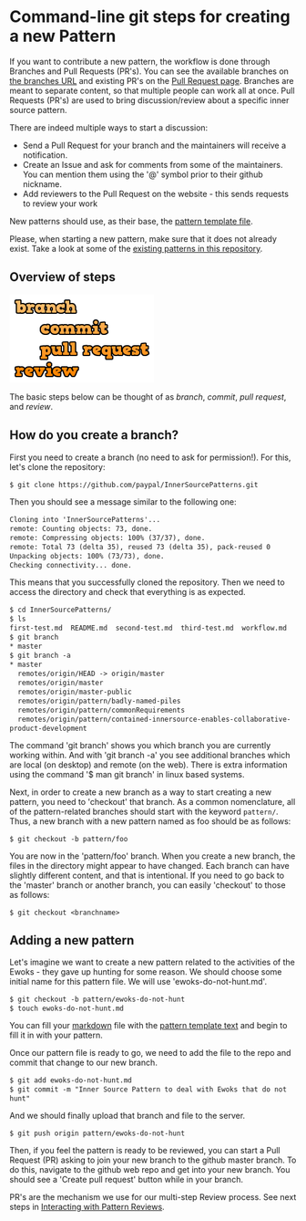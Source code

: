 # Command-line git steps for creating a new Pattern

If you want to contribute a new pattern, the workflow is done through Branches and Pull Requests (PR's). You can see the available branches on [the branches URL](https://github.com/paypal/InnerSourcePatterns/branches/all) and existing PR's on the [Pull Request page](https://github.com/paypal/InnerSourcePatterns/pulls). Branches are meant to separate content, so that multiple people can work all at once. Pull Requests (PR's) are used to bring discussion/review about a specific inner source pattern. 

There are indeed multiple ways to start a discussion:

* Send a Pull Request for your branch and the maintainers will receive a notification.
* Create an Issue and ask for comments from some of the maintainers. You can mention them using the '@' symbol prior to their github nickname.
* Add reviewers to the Pull Request on the website - this sends requests to review your work

New patterns should use, as their base, the [pattern template file](https://raw.githubusercontent.com/paypal/InnerSourcePatterns/master/meta/pattern-template.md). 

Please, when starting a new pattern, make sure that it does not already exist. Take a look at some of the [existing patterns in this repository](https://github.com/paypal/InnerSourcePatterns#reviewed-patterns-proven-and-reviewed).

## Overview of steps

![branch, commit, pull request, review](assets/img/branchCommitPullReview.png)

The basic steps below can be thought of as *branch*, *commit*, *pull request*, and *review*.


## How do you create a branch?

First you need to create a branch (no need to ask for permission!). For this, let's clone the repository:

```
$ git clone https://github.com/paypal/InnerSourcePatterns.git
```

Then you should see a message similar to the following one:

```
Cloning into 'InnerSourcePatterns'...
remote: Counting objects: 73, done.
remote: Compressing objects: 100% (37/37), done.
remote: Total 73 (delta 35), reused 73 (delta 35), pack-reused 0
Unpacking objects: 100% (73/73), done.
Checking connectivity... done.
```

This means that you successfully cloned the repository. Then we need to access the directory and check that everything is as expected.

```
$ cd InnerSourcePatterns/
$ ls
first-test.md  README.md  second-test.md  third-test.md  workflow.md
$ git branch
* master
$ git branch -a
* master
  remotes/origin/HEAD -> origin/master
  remotes/origin/master
  remotes/origin/master-public
  remotes/origin/pattern/badly-named-piles
  remotes/origin/pattern/commonRequirements
  remotes/origin/pattern/contained-innersource-enables-collaborative-product-development
```

The command 'git branch' shows you which branch you are currently working within.
And with 'git branch -a' you see additional branches which are local (on desktop) and remote (on the web).
There is extra information using the command '$ man git branch' in linux based systems.

Next, in order to create a new branch as a way to start creating a new pattern,
you need to 'checkout' that branch. As a common nomenclature, all of the
pattern-related branches should start with the keyword `pattern/`. Thus, a new
branch with a new pattern named as foo should be as follows:

```
$ git checkout -b pattern/foo
```

You are now in the 'pattern/foo' branch. When you create a new branch, the files 
in the directory might appear to have changed. Each branch can have slightly different content, and that is intentional. If you need to go back to the 'master' branch or another branch, you can easily 'checkout' to those as follows:

```
$ git checkout <branchname>
```

## Adding a new pattern

Let's imagine we want to create a new pattern related to the activities of the
Ewoks - they gave up hunting for some reason. We should choose some initial
name for this pattern file. We will use 'ewoks-do-not-hunt.md'.

```
$ git checkout -b pattern/ewoks-do-not-hunt
$ touch ewoks-do-not-hunt.md
```

You can fill your [markdown](meta/markdown-info.md) file with the [pattern template text](https://raw.githubusercontent.com/paypal/InnerSourcePatterns/master/meta/pattern-template.md) and begin to fill it in with your pattern.

Once our pattern file is ready to go, we need to add the file to the repo and
commit that change to our new branch.

```
$ git add ewoks-do-not-hunt.md
$ git commit -m "Inner Source Pattern to deal with Ewoks that do not hunt"
```

And we should finally upload that branch and file to the server.

```
$ git push origin pattern/ewoks-do-not-hunt
```

Then, if you feel the pattern is ready to be reviewed, you can start a Pull Request (PR) asking to join your new branch to the github master branch. To do this, navigate to the github web repo and get into your new branch. You should see a 'Create pull request' button while in your branch.

PR's are the mechanism we use for our multi-step Review process. See next steps in [Interacting with Pattern Reviews](CONTRIBUTING.md#c-interacting-with-patterns-reviews).
